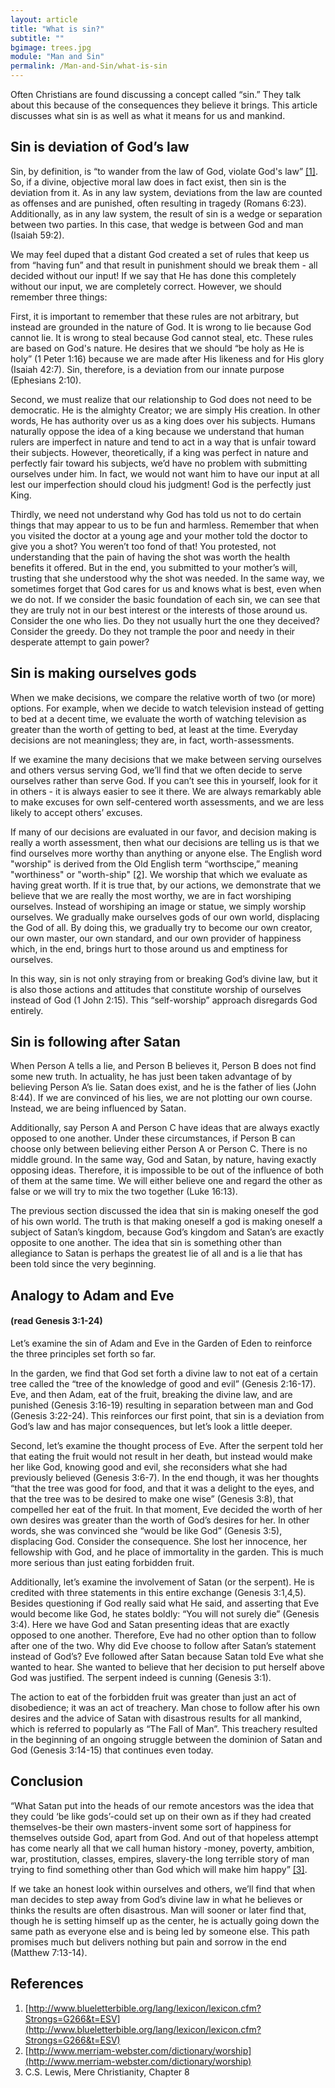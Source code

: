 ```yaml
---
layout: article
title: "What is sin?"
subtitle: ""
bgimage: trees.jpg
module: "Man and Sin"
permalink: /Man-and-Sin/what-is-sin
---
```


Often Christians are found discussing a concept called “sin.” They talk about this because of the consequences they believe it brings. This article discusses what sin is as well as what it means for us and mankind.

## Sin is deviation of God’s law
Sin, by definition, is “to wander from the law of God, violate God's law” [[1]]({{page.permalink}}/#References). So, if a divine, objective moral law does in fact exist, then sin is the deviation from it. As in any law system, deviations from the law are counted as offenses and are punished, often resulting in tragedy (Romans 6:23). Additionally, as in any law system, the result of sin is a wedge or separation between two parties. In this case, that wedge is between God and man (Isaiah 59:2).
 
We may feel duped that a distant God created a set of rules that keep us from “having fun” and that result in punishment should we break them - all decided without our input! If we say that He has done this completely without our input, we are completely correct. However, we should remember three things:
 
First, it is important to remember that these rules are not arbitrary, but instead are grounded in the nature of God. It is wrong to lie because God cannot lie. It is wrong to steal because God cannot steal, etc. These rules are based on God's nature. He desires that we should “be holy as He is holy” (1 Peter 1:16) because we are made after His likeness and for His glory             (Isaiah 42:7). Sin, therefore, is a deviation from our innate purpose (Ephesians 2:10).
 
Second, we must realize that our relationship to God does not need to be democratic. He is the almighty Creator; we are simply His creation. In other words, He has authority over us as a king does over his subjects. Humans naturally oppose the idea of a king because we understand that human rulers are imperfect in nature and tend to act in a way that is unfair toward their subjects. However, theoretically, if a king was perfect in nature and perfectly fair toward his subjects, we’d have no problem with submitting ourselves under him. In fact, we would not want him to have our input at all lest our imperfection should cloud his judgment! God is the perfectly just King.
 
Thirdly, we need not understand why God has told us not to do certain things that may appear to us to be fun and harmless. Remember that when you visited the doctor at a young age and your mother told the doctor to give you a shot? You weren’t too fond of that! You protested, not understanding that the pain of having the shot was worth the health benefits it offered. But in the end, you submitted to your mother’s will, trusting that she understood why the shot was needed. In the same way, we sometimes forget that God cares for us and knows what is best, even when we do not. If we consider the basic foundation of each sin, we can see that they are truly not in our best interest or the interests of those around us. Consider the one who lies. Do they not usually hurt the one they deceived? Consider the greedy. Do they not trample the poor and needy in their desperate attempt to gain power?
 
## Sin is making ourselves gods
When we make decisions, we compare the relative worth of two (or more) options. For example, when we decide to watch television instead of getting to bed at a decent time, we evaluate the worth of watching television as greater than the worth of getting to bed, at least at the time. Everyday decisions are not meaningless; they are, in fact, worth-assessments.
 
If we examine the many decisions that we make between serving ourselves and others versus serving God, we’ll find that we often decide to serve ourselves rather than serve God. If you can’t see this in yourself, look for it in others - it is always easier to see it there. We are always remarkably able to make excuses for own self-centered worth assessments, and we are less likely to accept others’ excuses.
 
If many of our decisions are evaluated in our favor, and decision making is really a worth assessment, then what our decisions are telling us is that we find ourselves more worthy than anything or anyone else. The English word "worship" is derived from the Old English term “worthscipe,” meaning "worthiness" or "worth-ship" [[2]]({{page.permalink}}/#References). We worship that which we evaluate as having great worth. If it is true that, by our actions, we demonstrate that we believe that we are really the most worthy, we are in fact worshiping ourselves. Instead of worshiping an image or statue, we simply worship ourselves. We gradually make ourselves gods of our own world, displacing the God of all. By doing this, we gradually try to become our own creator, our own master, our own standard, and our own provider of happiness which, in the end, brings hurt to those around us and emptiness for ourselves.
 
In this way, sin is not only straying from or breaking God’s divine law, but it is also those actions and attitudes that constitute worship of ourselves instead of God (1 John 2:15). This “self-worship” approach disregards God entirely.
 
## Sin is following after Satan
When Person A tells a lie, and Person B believes it, Person B does not find some new truth. In actuality, he has just been taken advantage of by believing Person A’s lie. Satan does exist, and he is the father of lies (John 8:44). If we are convinced of his lies, we are not plotting our own course. Instead, we are being influenced by Satan.
 
Additionally, say Person A and Person C have ideas that are always exactly opposed to one another. Under these circumstances, if Person B can choose only between believing either Person A or Person C. There is no middle ground. In the same way, God and Satan, by nature, having exactly opposing ideas. Therefore, it is impossible to be out of the influence of both of them at the same time. We will either believe one and regard the other as false or we will try to mix the two together (Luke 16:13).
 
The previous section discussed the idea that sin is making oneself the god of his own world. The truth is that making oneself a god is making oneself a subject of Satan’s kingdom, because God’s kingdom and Satan’s are exactly opposite to one another. The idea that sin is something other than allegiance to Satan is perhaps the greatest lie of all and is a lie that has been told since the very beginning.
 
## Analogy to Adam and Eve 


#### (read Genesis 3:1-24)
Let’s examine the sin of Adam and Eve in the Garden of Eden to reinforce the three principles set forth so far.
 
In the garden, we find that God set forth a divine law to not eat of a certain tree called the “tree of the knowledge of good and evil” (Genesis 2:16-17). Eve, and then Adam, eat of the fruit, breaking the divine law, and are punished (Genesis 3:16-19) resulting in separation between man and God (Genesis 3:22-24). This reinforces our first point, that sin is a deviation from God’s law and has major consequences, but let’s look a little deeper.
 
Second, let’s examine the thought process of Eve. After the serpent told her that eating the fruit would not result in her death, but instead would make her like God, knowing good and evil, she reconsiders what she had previously believed (Genesis 3:6-7). In the end though, it was her thoughts “that the tree was good for food, and that it was a delight to the eyes, and that the tree was to be desired to make one wise” (Genesis 3:8), that compelled her eat of the fruit. In that moment, Eve decided the worth of her own desires was greater than the worth of God’s desires for her. In other words, she was convinced she “would be like God” (Genesis 3:5), displacing God. Consider the consequence. She lost her innocence, her fellowship with God, and he place of immortality in the garden. This is much more serious than just eating forbidden fruit.
 
Additionally, let’s examine the involvement of Satan (or the serpent). He is credited with three statements in this entire exchange (Genesis 3:1,4,5). Besides questioning if God really said what He said, and asserting that Eve would become like God, he states boldly: “You will not surely die” (Genesis 3:4). Here we have God and Satan presenting ideas that are exactly opposed to one another. Therefore, Eve had no other option than to follow after one of the two. Why did Eve choose to follow after Satan’s statement instead of God’s? Eve followed after Satan because Satan told Eve what she wanted to hear. She wanted to believe that her decision to put herself above God was justified. The serpent indeed is cunning (Genesis 3:1).
 
The action to eat of the forbidden fruit was greater than just an act of disobedience; it was an act of treachery. Man chose to follow after his own desires and the advice of Satan with disastrous results for all mankind, which is referred to popularly as “The Fall of Man”. This treachery resulted in the beginning of an ongoing struggle between the dominion of Satan and God (Genesis 3:14-15) that continues even today.
 
## Conclusion
“What Satan put into the heads of our remote ancestors was the idea that they could ‘be like gods’-could set up on their own as if they had created themselves-be their own masters-invent some sort of happiness for themselves outside God, apart from God. And out of that hopeless attempt has come nearly all that we call human history -money, poverty, ambition, war, prostitution, classes, empires, slavery-the long terrible story of man trying to find something other than God which will make him happy” [[3]]({{page.permalink}}/#References).
 
If we take an honest look within ourselves and others, we’ll find that when man decides to step away from God’s divine law in what he believes or thinks the results are often disastrous. Man will sooner or later find that, though he is setting himself up as the center, he is actually going down the same path as everyone else and is being led by someone else. This path promises much but delivers nothing but pain and sorrow in the end (Matthew 7:13-14).
 
## References <a id="References"></a>
1. [http://www.blueletterbible.org/lang/lexicon/lexicon.cfm?Strongs=G266&t=ESV](http://www.blueletterbible.org/lang/lexicon/lexicon.cfm?Strongs=G266&t=ESV)
2. [http://www.merriam-webster.com/dictionary/worship](http://www.merriam-webster.com/dictionary/worship)
3. C.S. Lewis, Mere Christianity, Chapter 8